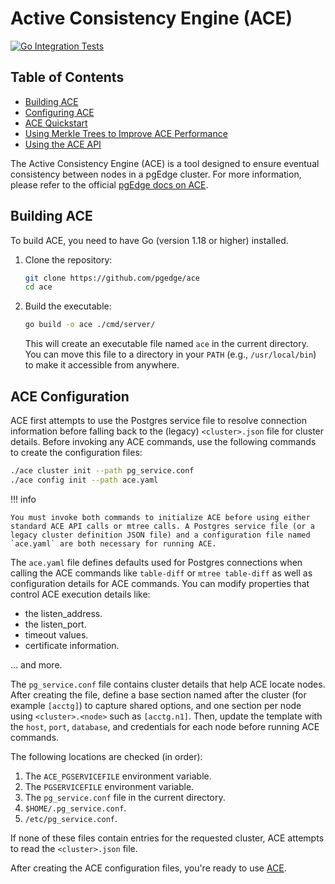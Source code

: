 # Active Consistency Engine (ACE)
[![Go Integration Tests](https://github.com/pgEdge/ace/actions/workflows/test.yml/badge.svg?branch=main)](https://github.com/pgEdge/ace/actions/workflows/test.yml)

## Table of Contents
- [Building ACE](README.md#building-ace)
- [Configuring ACE](README.md#ace-configuration)
- [ACE Quickstart](./docs/quickstart.md)
- [Using Merkle Trees to Improve ACE Performance](./docs/merkle.md)
- [Using the ACE API](./docs/api.md)

The Active Consistency Engine (ACE) is a tool designed to ensure eventual consistency between nodes in a pgEdge cluster. For more information, please refer to the official [pgEdge docs on ACE](https://docs.pgedge.com/ace).


## Building ACE

To build ACE, you need to have Go (version 1.18 or higher) installed.

1.  Clone the repository:
    ```sh
    git clone https://github.com/pgedge/ace
    cd ace
    ```

2.  Build the executable:
    ```sh
    go build -o ace ./cmd/server/
    ```
    This will create an executable file named `ace` in the current directory. You can move this file to a directory in your `PATH` (e.g., `/usr/local/bin`) to make it accessible from anywhere.

## ACE Configuration

ACE first attempts to use the Postgres service file to resolve connection information before falling back to the (legacy) `<cluster>.json` file for cluster details. Before invoking any ACE commands, use the following commands to create the configuration files:

```sh
./ace cluster init --path pg_service.conf
./ace config init --path ace.yaml
```

!!! info

    You must invoke both commands to initialize ACE before using either standard ACE API calls or mtree calls. A Postgres service file (or a legacy cluster definition JSON file) and a configuration file named `ace.yaml` are both necessary for running ACE.

The `ace.yaml` file defines defaults used for Postgres connections when calling the ACE commands like `table-diff` or `mtree table-diff` as well as configuration details for ACE commands.  You can modify properties that control ACE execution details like:

* the listen_address.
* the listen_port.
* timeout values.
* certificate information.

... and more.

The `pg_service.conf` file contains cluster details that help ACE locate nodes.  After creating the file, define a base section named after the cluster (for example `[acctg]`) to capture shared options, and one section per node using `<cluster>.<node>` such as `[acctg.n1]`. Then, update the template with the `host`, `port`, `database`, and credentials for each node before running ACE commands.

The following locations are checked (in order):

1. The `ACE_PGSERVICEFILE` environment variable.
2. The `PGSERVICEFILE` environment variable.
3. The `pg_service.conf` file in the current directory.
4. `$HOME/.pg_service.conf`.
5. `/etc/pg_service.conf`.

If none of these files contain entries for the requested cluster, ACE attempts to read the `<cluster>.json` file.

After creating the ACE configuration files, you're ready to use [ACE](/docs/quickstart.md).